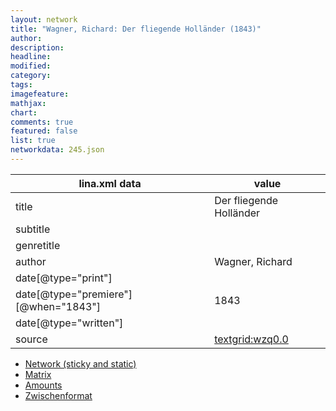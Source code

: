 ```yaml
---
layout: network
title: "Wagner, Richard: Der fliegende Holländer (1843)"
author:
description:
headline:
modified:
category:
tags:
imagefeature: 
mathjax: 
chart: 
comments: true
featured: false
list: true
networkdata: 245.json
---
```

lina.xml data  | value
------------- | -------------
title|Der fliegende Holländer
subtitle|
genretitle|
author|Wagner, Richard
date[@type="print"]|
date[@type="premiere"][@when="1843"]|1843
date[@type="written"]|
source|[textgrid:wzq0.0](https://textgridlab.org/1.0/tgcrud-public/rest/textgrid:wzq0.0/data)



* [Network (sticky and static)](/linas/network245)
* [Matrix](/linas/matrix245)
* [Amounts](/linas/amount245)
* [Zwischenformat](/linas/lina245 )
